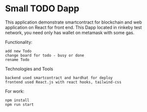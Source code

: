 # Small TODO Dapp

This application demonstrate smartcontract for blockchain and web application on React for front end.
This Dapp located in rinkeby test network, you need only has wallet on metamask with some gas.

Functionality:

    add new Todo
    change board for todo - busy or done
    rename Todo

Technologies and Tools

    backend used smartcontract and hardhat for deploy
    frontend used React.js with react hooks, tailwind-css


For work:

```shell
npm install
npm run start
```
